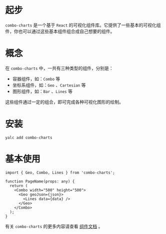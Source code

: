 # 起步

`combo-charts` 是一个基于 `React` 的可视化组件库。它提供了一些基本的可视化组件，你也可以通过这些基本组件组合成自己想要的组件。

# 概念

在 `combo-charts` 中，一共有三种类型的组件，分别是：

- 容器组件，如：`Combo` 等
- 坐标系组件，如：`Geo` 、`Cartesian` 等
- 图形组件，如：`Bar` 、`Lines` 等

这些组件通过一定的组合，即可完成各种可视化图形的绘制。

# 安装

```shell
yalc add combo-charts
```

# 基本使用

```tsx
import { Geo, Combo, Lines } from 'combo-charts';

function PageName(props: any) {
  return (
    <Combo width="500" height="500">
      <Geo geoJson={json}>
        <Lines data={data} />
      </Geo>
    </Combo>
  );
}
```

有关 `combo-charts` 的更多内容请查看 [组件文档](./docs/README.md) 。

